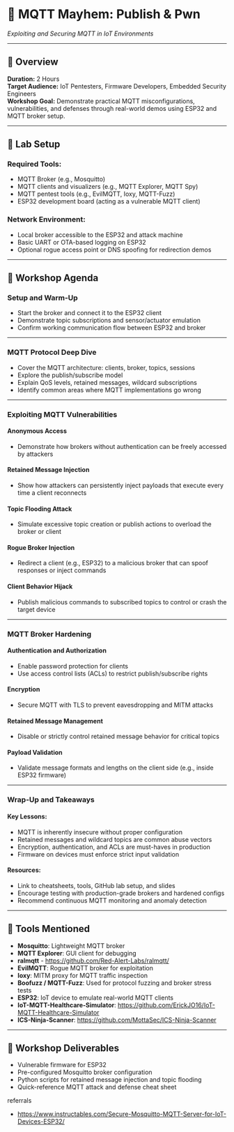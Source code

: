 
# 🚨 MQTT Mayhem: Publish & Pwn  
_Exploiting and Securing MQTT in IoT Environments_

---

## 🧠 Overview

**Duration:** 2 Hours  
**Target Audience:** IoT Pentesters, Firmware Developers, Embedded Security Engineers  
**Workshop Goal:** Demonstrate practical MQTT misconfigurations, vulnerabilities, and defenses through real-world demos using ESP32 and MQTT broker setup.

---

## 🧰 Lab Setup

### Required Tools:
- MQTT Broker (e.g., Mosquitto)
- MQTT clients and visualizers (e.g., MQTT Explorer, MQTT Spy)
- MQTT pentest tools (e.g., EvilMQTT, Ioxy, MQTT-Fuzz)
- ESP32 development board (acting as a vulnerable MQTT client)

### Network Environment:
- Local broker accessible to the ESP32 and attack machine
- Basic UART or OTA-based logging on ESP32
- Optional rogue access point or DNS spoofing for redirection demos

---

## 🧱 Workshop Agenda

### Setup and Warm-Up
- Start the broker and connect it to the ESP32 client
- Demonstrate topic subscriptions and sensor/actuator emulation
- Confirm working communication flow between ESP32 and broker

---

### MQTT Protocol Deep Dive
- Cover the MQTT architecture: clients, broker, topics, sessions
- Explore the publish/subscribe model
- Explain QoS levels, retained messages, wildcard subscriptions
- Identify common areas where MQTT implementations go wrong

---

### Exploiting MQTT Vulnerabilities

#### Anonymous Access
- Demonstrate how brokers without authentication can be freely accessed by attackers

#### Retained Message Injection
- Show how attackers can persistently inject payloads that execute every time a client reconnects

#### Topic Flooding Attack
- Simulate excessive topic creation or publish actions to overload the broker or client

#### Rogue Broker Injection
- Redirect a client (e.g., ESP32) to a malicious broker that can spoof responses or inject commands

#### Client Behavior Hijack
- Publish malicious commands to subscribed topics to control or crash the target device

---

### MQTT Broker Hardening

#### Authentication and Authorization
- Enable password protection for clients
- Use access control lists (ACLs) to restrict publish/subscribe rights

#### Encryption
- Secure MQTT with TLS to prevent eavesdropping and MITM attacks

#### Retained Message Management
- Disable or strictly control retained message behavior for critical topics

#### Payload Validation
- Validate message formats and lengths on the client side (e.g., inside ESP32 firmware)

---

###  Wrap-Up and Takeaways

#### Key Lessons:
- MQTT is inherently insecure without proper configuration
- Retained messages and wildcard topics are common abuse vectors
- Encryption, authentication, and ACLs are must-haves in production
- Firmware on devices must enforce strict input validation

#### Resources:
- Link to cheatsheets, tools, GitHub lab setup, and slides
- Encourage testing with production-grade brokers and hardened configs
- Recommend continuous MQTT monitoring and anomaly detection

---

## 🔧 Tools Mentioned

- **Mosquitto**: Lightweight MQTT broker
- **MQTT Explorer**: GUI client for debugging
- **ralmqtt** - https://github.com/Red-Alert-Labs/ralmqtt/
- **EvilMQTT**: Rogue MQTT broker for exploitation
- **Ioxy**: MITM proxy for MQTT traffic inspection
- **Boofuzz / MQTT-Fuzz**: Used for protocol fuzzing and broker stress tests
- **ESP32**: IoT device to emulate real-world MQTT clients
- **IoT-MQTT-Healthcare-Simulator**: https://github.com/ErickJO16/IoT-MQTT-Healthcare-Simulator
- **ICS-Ninja-Scanner**: https://github.com/MottaSec/ICS-Ninja-Scanner


---

## 📁 Workshop Deliverables

- Vulnerable firmware for ESP32
- Pre-configured Mosquitto broker configuration
- Python scripts for retained message injection and topic flooding
- Quick-reference MQTT attack and defense cheat sheet

referrals

- https://www.instructables.com/Secure-Mosquitto-MQTT-Server-for-IoT-Devices-ESP32/
